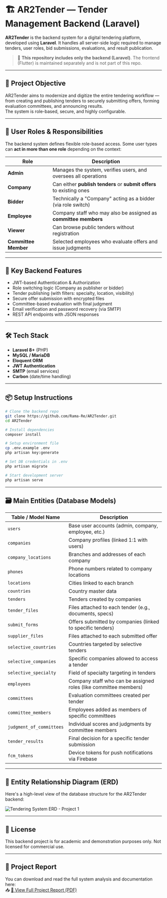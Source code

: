 # 🏗️ AR2Tender — Tender Management Backend (Laravel)

**AR2Tender** is the backend system for a digital tendering platform, developed using **Laravel**. It handles all server-side logic required to manage tenders, user roles, bid submissions, evaluations, and result publication.

> 📌 **This repository includes only the backend (Laravel)**. The frontend (Flutter) is maintained separately and is not part of this repo.

---

## 📌 Project Objective

AR2Tender aims to modernize and digitize the entire tendering workflow — from creating and publishing tenders to securely submitting offers, forming evaluation committees, and announcing results.  
The system is role-based, secure, and highly configurable.

---

## 👥 User Roles & Responsibilities

The backend system defines flexible role-based access. Some user types can **act in more than one role** depending on the context:

| Role             | Description |
|------------------|-------------|
| **Admin**         | Manages the system, verifies users, and oversees all operations |
| **Company**       | Can either **publish tenders** or **submit offers** to existing ones |
| **Bidder**        | Technically a "Company" acting as a bidder (via role switch) |
| **Employee**      | Company staff who may also be assigned as **committee members** |
| **Viewer**        | Can browse public tenders without registration |
| **Committee Member** | Selected employees who evaluate offers and issue judgments |

---

## 🔐 Key Backend Features

- JWT-based Authentication & Authorization
- Role switching logic (Company as publisher or bidder)
- Tender publishing (with filters: specialty, location, visibility)
- Secure offer submission with encrypted files
- Committee-based evaluation with final judgment
- Email verification and password recovery (via SMTP)
- REST API endpoints with JSON responses

---

## 🛠️ Tech Stack

- **Laravel 8+** (PHP)
- **MySQL / MariaDB**
- **Eloquent ORM**
- **JWT Authentication**
- **SMTP** (email services)
- **Carbon** (date/time handling)

---

## 📦 Setup Instructions

```bash
# Clone the backend repo
git clone https://github.com/Rama-Re/AR2Tender.git
cd AR2Tender

# Install dependencies
composer install

# Setup environment file
cp .env.example .env
php artisan key:generate

# Set DB credentials in .env
php artisan migrate

# Start development server
php artisan serve
```

---

## 🗃️ Main Entities (Database Models)

| Table / Model Name       | Description                                                                 |
|--------------------------|-----------------------------------------------------------------------------|
| `users`                  | Base user accounts (admin, company, employee, etc.)                         |
| `companies`              | Company profiles (linked 1:1 with users)                                    |
| `company_locations`      | Branches and addresses of each company                                      |
| `phones`                 | Phone numbers related to company locations                                  |
| `locations`              | Cities linked to each branch                                                |
| `countries`              | Country master data                                                         |
| `tenders`                | Tenders created by companies                                                |
| `tender_files`           | Files attached to each tender (e.g., documents, specs)                      |
| `submit_forms`           | Offers submitted by companies (linked to specific tenders)                 |
| `supplier_files`         | Files attached to each submitted offer                                      |
| `selective_countries`    | Countries targeted by selective tenders                                     |
| `selective_companies`    | Specific companies allowed to access a tender                               |
| `selective_specialty`    | Field of specialty targeting in tenders                                     |
| `employees`              | Company staff who can be assigned roles (like committee members)            |
| `committees`             | Evaluation committees created per tender                                    |
| `committee_members`      | Employees added as members of specific committees                           |
| `judgment_of_committees` | Individual scores and judgments by committee members                        |
| `tender_results`         | Final decision for a specific tender submission                             |
| `fcm_tokens`             | Device tokens for push notifications via Firebase                          |


---


## 🧩 Entity Relationship Diagram (ERD)

Here's a high-level view of the database structure for the AR2Tender backend:

![Tendering System ERD - Project 1](https://github.com/user-attachments/assets/6d984452-50da-45a1-abc9-950804c75354)


---


## 📄 License

This backend project is for academic and demonstration purposes only. Not licensed for commercial use.

---

## 📄 Project Report

You can download and read the full system analysis and documentation here:  
📥 [📄 View Full Project Report (PDF)](docs/G71-%20Tendering%20System.pdf)

